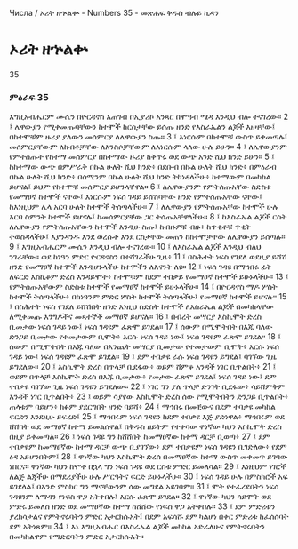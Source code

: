 ﻿
 Числа / ኦሪት ዘኍልቍ - Numbers 35 - መጽሐፍ ቅዱስ ብሉይ ኪዳን
# ኦሪት ዘኍልቍ
35
### ምዕራፍ 35
እግዚአብሔርም ሙሴን በዮርዳኖስ አጠገብ በኢያሪኮ አንጻር በሞዓብ ሜዳ እንዲህ ብሎ ተናገረው።
2 ፤ ሌዋውያን የሚቀመጡባቸውን ከተሞች ከርስታቸው ይሰጡ ዘንድ የእስራኤልን ልጆች እዘዛቸው፤ በከተሞቹም ዙሪያ ያለውን መሰምርያ ለሌዋውያን ስጡ።
3 ፤ እነርሱም በከተሞቹ ውስጥ ይቀመጣሉ፤ መሰምርያቸውም ለከብቶቻቸው ለእንስሶቻቸውም ለእነርሱም ላለው ሁሉ ይሁን።
4 ፤ ለሌዋውያንም የምትሰጡት የከተማ መሰምርያ በከተማው ዙሪያ ከቅጥሩ ወደ ውጭ አንድ ሺህ ክንድ ይሁን።
5 ፤ ከከተማው ውጭ በምሥራቅ በኩል ሁለት ሺህ ክንድ፥ በደቡብ በኩል ሁለት ሺህ ክንድ፥ በምዕራብ በኩል ሁለት ሺህ ክንድ፥ በሰሜንም በኩል ሁለት ሺህ ክንድ ትከነዳላችሁ፥ ከተማውም በመካከል ይሆናል፤ ይህም የከተሞቹ መሰምርያ ይሆንላቸዋል።
6 ፤ ለሌዋውያንም የምትሰጡአቸው ስድስቱ የመማፀኛ ከተሞች ናቸው፤ እነርሱም ነፍሰ ገዳይ ይሸሽባቸው ዘንድ የምትሰጡአቸው ናቸው፤ ከእነዚህም ሌላ አርባ ሁለት ከተሞች ትሰጣላችሁ።
7 ፤ ለሌዋውያን የምትሰጡአቸው ከተሞች ሁሉ አርባ ስምንት ከተሞች ይሆናሉ፤ ከመሰምርያቸው ጋር ትሰጡአቸዋላችሁ።
8 ፤ ከእስራኤል ልጆች ርስት ለሌዋውያን የምትሰጡአቸውን ከተሞች እንዲሁ ስጡ፤ ከብዙዎቹ ብዙ፥ ከጥቂቶቹ ጥቂት ትወስዳላችሁ፤ እያንዳንዱ እንደ ወረሱት እንደ ርስታቸው መጠን ከከተሞቻቸው ለሌዋውያን ይሰጣሉ።
9 ፤ እግዚአብሔርም ሙሴን እንዲህ ብሎ ተናገረው።
10 ፤ ለእስራኤል ልጆች እንዲህ ብለህ ንገራቸው። ወደ ከነዓን ምድር ዮርዳኖስን በተሻገራችሁ ጊዜ፥
11 ፤ በስሕተት ነፍስ የገደለ ወደዚያ ይሸሽ ዘንድ የመማፀኛ ከተሞች እንዲሆኑላችሁ ከተሞችን ለእናንት ለዩ።
12 ፤ ነፍሰ ገዳዩ በማኅበሩ ፊት ለፍርድ እስኪቆም ድረስ እንዳይሞት፥ ከተሞቹም ከደም ተበቃይ የመማፀኛ ከተሞች ይሁኑላችሁ።
13 ፤ የምትሰጡአቸውም ስድስቱ ከተሞች የመማፀኛ ከተሞች ይሁኑላችሁ።
14 ፤ በዮርዳኖስ ማዶ ሦስት ከተሞች ትሰጣላችሁ፥ በከነዓንም ምድር ሦስት ከተሞች ትሰጣላችሁ፤ የመማፀኛ ከተሞች ይሆናሉ።
15 ፤ በስሕተት ነፍስ የገደለ ይሸሽበት ዘንድ እነዚህ ስድስት ከተሞች ለእስራኤል ልጆች በመካከላቸው ለሚቀመጡ እንግዶችና መጻተኞች መማፀኛ ይሆናሉ።
16 ፤ በብረት መሣርያ እስኪሞት ድረስ ቢመታው ነፍሰ ገዳይ ነው፤ ነፍሰ ገዳዩም ፈጽሞ ይገደል።
17 ፤ ሰውም በሚሞትበት በእጁ ባለው ድንጋይ ቢመታው የተመታውም ቢሞት፥ እርሱ ነፍሰ ገዳይ ነው፤ ነፍሰ ገዳዩም ፈጽሞ ይገደል።
18 ፤ ሰውም በሚሞትበት በእጁ ባለው በእንጨት መሣርያ ቢመታው የተመታውም ቢሞት፥ እርሱ ነፍሰ ገዳይ ነው፤ ነፍሰ ገዳዩም ፈጽሞ ይገደል።
19 ፤ ደም ተበቃዩ ራሱ ነፍሰ ገዳዩን ይግደል፤ ባገኘው ጊዜ ይግደለው።
20 ፤ እስኪሞት ድረስ በጥላቻ ቢደፋው፥ ወይም ሸምቆ አንዳች ነገር ቢጥልበት፥
21 ፤ ወይም በጥላቻ እስኪሞት ድረስ በእጁ ቢመታው፥ የመታው ፈጽሞ ይገደል፤ ነፍሰ ገዳይ ነው፤ ደም ተበቃዩ ባገኘው ጊዜ ነፍሰ ገዳዩን ይግደለው።
22 ፤ ነገር ግን ያለ ጥላቻ ድንገት ቢደፋው፥ ሳይሸምቅም አንዳች ነገር ቢጥልበት፥
23 ፤ ወይም ሳያየው እስኪሞት ድረስ ሰው የሚሞትበትን ድንጋይ ቢጥልበት፥ ጠላቱም ባይሆን፥ ክፉም ያደርግበት ዘንድ ባይሻ፥
24 ፤ ማኅበሩ በመቺውና በደም ተባቃዩ መካከል ፍርድን እንደዚሁ ይፍረድ፤
25 ፤ ማኅበሩም ነፍሰ ገዳዩን ከደም ተበቃዩ እጅ ያድነዋል፥ ማኅበሩም ወደ ሸሸበት ወደ መማፀኛ ከተማ ይመልሰዋል፤ በቅዱስ ዘይትም የተቀባው ዋነኛው ካህን እስኪሞት ድረስ በዚያ ይቀመጣል።
26 ፤ ነፍሰ ገዳዩ ግን ከሸሸበት ከመማፀኛው ከተማ ዳርቻ ቢወጣ፥
27 ፤ ደም ተበቃዩም ከመማፀኛው ከተማ ዳርቻ ውጭ ቢያገኘው፥ ደም ተበቃዩም ነፍሰ ገዳዩን ቢገድለው፥ የደም ዕዳ አይሆንበትም፤
28 ፤ ዋነኛው ካህን እስኪሞት ድረሰ በመማፀኛው ከተማ ውስጥ መቀመጥ ይገባው ነበርና። ዋነኛው ካህን ከሞተ በኋላ ግን ነፍሰ ገዳዩ ወደ ርስቱ ምድር ይመለሳል።
29 ፤ እነዚህም ነገሮች ለልጅ ልጃችሁ በማደሪያችሁ ሁሉ ሥርዓትና ፍርድ ይሁኑላችሁ።
30 ፤ ነፍሰ ገዳይ ሁሉ በምስክሮች አፍ ይገደላል፤ በአንድ ምስክር ግን ማናቸውንም ሰው መግደል አይገባም።
31 ፤ ሞት የተፈረደበትን ነፍሰ ገዳዩንም ለማዳን የነፍስ ዋጋ አትቀበሉ፤ እርሱ ፈጽሞ ይገደል።
32 ፤ ዋነኛው ካህን ሳይሞት ወደ ምድሩ ይመለስ ዘንድ ወደ መማፀኛው ከተማ ከሸሸው የነፍስ ዋጋ አትቀበሉ።
33 ፤ ደም ምድሪቱን ያረክሳታልና የምትኖሩባትን ምድር አታርክሱአት፤ በደም አፍሳሹ ደም ካልሆነ በቀር ምድሪቱ ከፈሰሰባት ደም አትነጻም።
34 ፤ እኔ እግዚአብሔር በእስራኤል ልጆች መካከል አድራለሁና የምትኖሩባትን በመካከልዋም የማድርባትን ምድር አታርክሱአት። 
